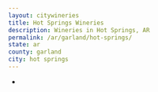```yaml
---
layout: citywineries
title: Hot Springs Wineries
description: Wineries in Hot Springs, AR
permalink: /ar/garland/hot-springs/
state: ar
county: garland
city: hot springs
---
```

-
